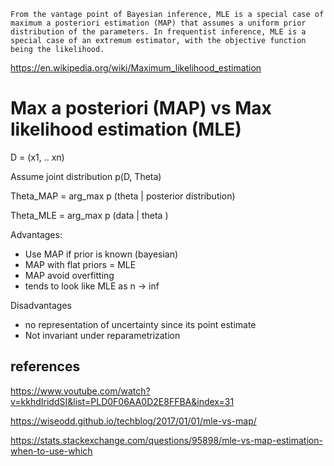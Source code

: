 
```
From the vantage point of Bayesian inference, MLE is a special case of maximum a posteriori estimation (MAP) that assumes a uniform prior distribution of the parameters. In frequentist inference, MLE is a special case of an extremum estimator, with the objective function being the likelihood.
```

https://en.wikipedia.org/wiki/Maximum_likelihood_estimation

# Max a posteriori (MAP) vs Max likelihood estimation (MLE)

D = (x1, .. xn)

Assume joint distribution p(D, Theta)

Theta_MAP = arg_max p (theta | posterior distribution)

Theta_MLE = arg_max p (data | theta )

Advantages:
* Use MAP if prior is known (bayesian)
* MAP with flat priors = MLE
* MAP avoid overfitting
* tends to look like MLE as n -> inf

Disadvantages
* no representation of uncertainty since its point estimate
* Not invariant under reparametrization

## references

https://www.youtube.com/watch?v=kkhdIriddSI&list=PLD0F06AA0D2E8FFBA&index=31

https://wiseodd.github.io/techblog/2017/01/01/mle-vs-map/

https://stats.stackexchange.com/questions/95898/mle-vs-map-estimation-when-to-use-which

